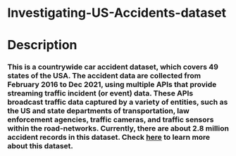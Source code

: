 # Investigating-US-Accidents-dataset


# Description

### This is a countrywide car accident dataset, which covers **49 states of the USA**. The accident data are collected from **February 2016 to Dec 2021**, using multiple APIs that provide streaming traffic incident (or event) data. These APIs broadcast traffic data captured by a variety of entities, such as the US and state departments of transportation, law enforcement agencies, traffic cameras, and traffic sensors within the road-networks. Currently, there are about **2.8 million** accident records in this dataset. Check [here](https://smoosavi.org/datasets/us_accidents) to learn more about this dataset.
